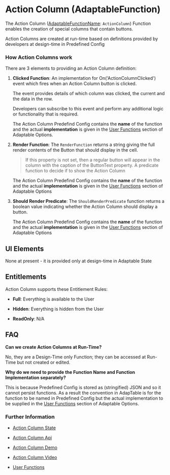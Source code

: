 # Action Column (AdaptableFunction)

The Action Column ([AdaptableFunctionName](https://api.adaptabletools.com/modules/_src_predefinedconfig_common_types_.html#adaptablefunctionname): `ActionColumn`) Function enables the creation of special columns that contain buttons.

Action Columns are created at run-time based on definitions provided by developers at design-time in Predefined Config 

### How Action Columns work
There are 3 elements to providing an Action Column definition:

1. **Clicked Function**: An implementation for On('ActionColumnClicked') event which fires when an Action Column button is clicked.

    The event provides details of which column was clicked, the current and the data in the row.  
    
    Developers can subscribe to this event and perform any additional logic or functionality that is required.

    The Action Column Predefind Config contains the **name** of the function and the actual **implementation** is given in the [User Functions](https://api.adaptabletools.com/modules/_src_adaptableoptions_userfunctions_.html) section of Adaptable Options.

2.  **Render Function**: The `RenderFunction` returns a string giving the full render contents of the Button that should display in the cell.

    > If this property is not set, then a regular button will appear in the column with the caption of the ButtonText property. A predicate function to decide if to show the Action Column

     The Action Column Predefind Config contains the **name** of the function and the actual **implementation** is given in the [User Functions](https://api.adaptabletools.com/modules/_src_adaptableoptions_userfunctions_.html) section of Adaptable Options


3.  **Should Render Predicate**: The `ShouldRenderPredicate` function returns a boolean value indicating whether the Action Column should display a button.

    The Action Column Predefind Config contains the **name** of the function and the actual **implementation** is given in the [User Functions](https://api.adaptabletools.com/modules/_src_adaptableoptions_userfunctions_.html) section of Adaptable Options


## UI Elements
None at present - it is provided only at design-time in Adaptable State

## Entitlements
Action Column supports these Entitlement Rules:

- **Full**: Everything is available to the User

- **Hidden**: Everything is hidden from the User

- **ReadOnly**: N/A

## FAQ

**Can we create Action Columns at Run-Time?**

No, they are a Design-Time only Function; they can be accessed at Run-Time but not created or edited.

**Why do we need to provide the Function Name and Function Implementation separately?**

This is because Predefined Config is stored as (stringified) JSON and so it cannot persist functions.  As a result the convention in AdapTable is for the function to be named in Predefined Config but the actual implementation to be supplied in the [User Functions](https://api.adaptabletools.com/modules/_src_adaptableoptions_userfunctions_.html) section of Adaptable Options.

### Further Information

- [Action Column State](https://api.adaptabletools.com/interfaces/_src_predefinedconfig_actioncolumnstate_.actioncolumnstate.html)

- [Action Column Api](https://api.adaptabletools.com/interfaces/_src_api_actioncolumnapi_.actioncolumnapi.html)

- [Action Column Demo](https://demo.adaptabletools.com/column/aggridactioncolumnsdemo)

- [Action Column Video](https://youtu.be/y0cDvtdmSKM)

- [User Functions](https://api.adaptabletools.com/modules/_src_adaptableoptions_userfunctions_.html)


